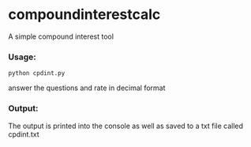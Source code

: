 # compoundinterestcalc
A simple compound interest tool

### Usage:
`python cpdint.py`

answer the questions and rate in decimal format

### Output:
The output is printed into the console as well as saved to a txt file called cpdint.txt

